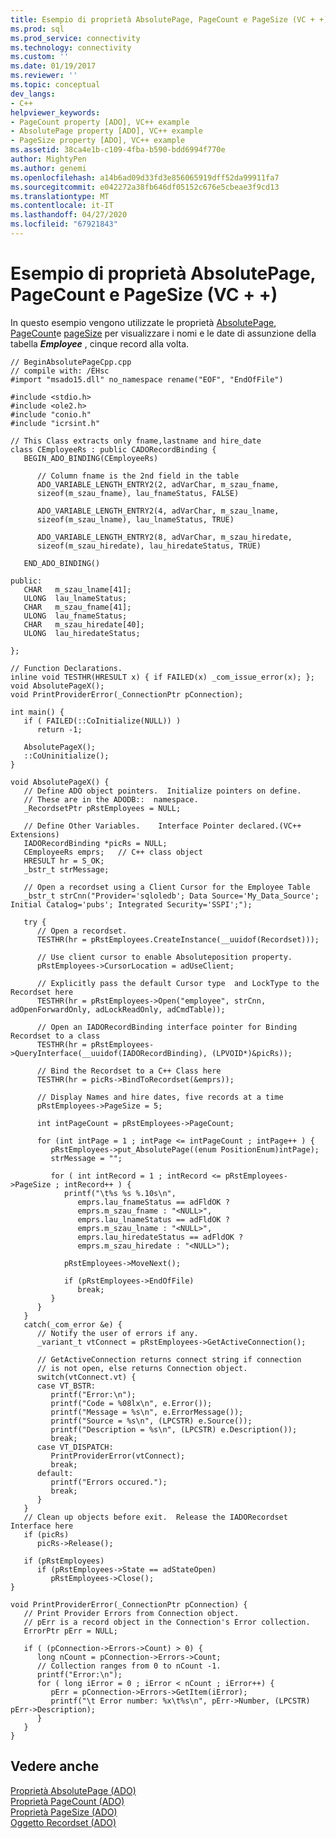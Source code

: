 ```yaml
---
title: Esempio di proprietà AbsolutePage, PageCount e PageSize (VC + +) | Microsoft Docs
ms.prod: sql
ms.prod_service: connectivity
ms.technology: connectivity
ms.custom: ''
ms.date: 01/19/2017
ms.reviewer: ''
ms.topic: conceptual
dev_langs:
- C++
helpviewer_keywords:
- PageCount property [ADO], VC++ example
- AbsolutePage property [ADO], VC++ example
- PageSize property [ADO], VC++ example
ms.assetid: 38ca4e1b-c109-4fba-b590-bdd6994f770e
author: MightyPen
ms.author: genemi
ms.openlocfilehash: a14b6ad09d33fd3e856065919dff52da99911fa7
ms.sourcegitcommit: e042272a38fb646df05152c676e5cbeae3f9cd13
ms.translationtype: MT
ms.contentlocale: it-IT
ms.lasthandoff: 04/27/2020
ms.locfileid: "67921843"
---
```

# <a name="absolutepage-pagecount-and-pagesize-properties-example-vc"></a>Esempio di proprietà AbsolutePage, PageCount e PageSize (VC + +)
In questo esempio vengono utilizzate le proprietà [AbsolutePage](../../../ado/reference/ado-api/absolutepage-property-ado.md), [PageCount](../../../ado/reference/ado-api/pagecount-property-ado.md)e [pageSize](../../../ado/reference/ado-api/pagesize-property-ado.md) per visualizzare i nomi e le date di assunzione della tabella ***Employee*** , cinque record alla volta.  
  
```  
// BeginAbsolutePageCpp.cpp  
// compile with: /EHsc  
#import "msado15.dll" no_namespace rename("EOF", "EndOfFile")  
  
#include <stdio.h>  
#include <ole2.h>  
#include "conio.h"  
#include "icrsint.h"  
  
// This Class extracts only fname,lastname and hire_date  
class CEmployeeRs : public CADORecordBinding {  
   BEGIN_ADO_BINDING(CEmployeeRs)  
  
      // Column fname is the 2nd field in the table     
      ADO_VARIABLE_LENGTH_ENTRY2(2, adVarChar, m_szau_fname,   
      sizeof(m_szau_fname), lau_fnameStatus, FALSE)  
  
      ADO_VARIABLE_LENGTH_ENTRY2(4, adVarChar, m_szau_lname,   
      sizeof(m_szau_lname), lau_lnameStatus, TRUE)  
  
      ADO_VARIABLE_LENGTH_ENTRY2(8, adVarChar, m_szau_hiredate,   
      sizeof(m_szau_hiredate), lau_hiredateStatus, TRUE)  
  
   END_ADO_BINDING()  
  
public:  
   CHAR   m_szau_lname[41];  
   ULONG  lau_lnameStatus;  
   CHAR   m_szau_fname[41];  
   ULONG  lau_fnameStatus;  
   CHAR   m_szau_hiredate[40];  
   ULONG  lau_hiredateStatus;  
  
};  
  
// Function Declarations.  
inline void TESTHR(HRESULT x) { if FAILED(x) _com_issue_error(x); };  
void AbsolutePageX();  
void PrintProviderError(_ConnectionPtr pConnection);   
  
int main() {  
   if ( FAILED(::CoInitialize(NULL)) )  
      return -1;  
  
   AbsolutePageX();  
   ::CoUninitialize();  
}  
  
void AbsolutePageX() {  
   // Define ADO object pointers.  Initialize pointers on define.  
   // These are in the ADODB::  namespace.  
   _RecordsetPtr pRstEmployees = NULL;  
  
   // Define Other Variables.    Interface Pointer declared.(VC++ Extensions)  
   IADORecordBinding *picRs = NULL;  
   CEmployeeRs emprs;   // C++ class object   
   HRESULT hr = S_OK;  
   _bstr_t strMessage;  
  
   // Open a recordset using a Client Cursor for the Employee Table  
   _bstr_t strCnn("Provider='sqloledb'; Data Source='My_Data_Source'; Initial Catalog='pubs'; Integrated Security='SSPI';");  
  
   try {  
      // Open a recordset.  
      TESTHR(hr = pRstEmployees.CreateInstance(__uuidof(Recordset)));  
  
      // Use client cursor to enable Absoluteposition property.  
      pRstEmployees->CursorLocation = adUseClient;  
  
      // Explicitly pass the default Cursor type  and LockType to the Recordset here   
      TESTHR(hr = pRstEmployees->Open("employee", strCnn, adOpenForwardOnly, adLockReadOnly, adCmdTable));  
  
      // Open an IADORecordBinding interface pointer for Binding Recordset to a class      
      TESTHR(hr = pRstEmployees->QueryInterface(__uuidof(IADORecordBinding), (LPVOID*)&picRs));  
  
      // Bind the Recordset to a C++ Class here      
      TESTHR(hr = picRs->BindToRecordset(&emprs));  
  
      // Display Names and hire dates, five records at a time  
      pRstEmployees->PageSize = 5;  
  
      int intPageCount = pRstEmployees->PageCount;  
  
      for (int intPage = 1 ; intPage <= intPageCount ; intPage++ ) {  
         pRstEmployees->put_AbsolutePage((enum PositionEnum)intPage);  
         strMessage = "";  
  
         for ( int intRecord = 1 ; intRecord <= pRstEmployees->PageSize ; intRecord++ ) {  
            printf("\t%s %s %.10s\n",   
               emprs.lau_fnameStatus == adFldOK ?   
               emprs.m_szau_fname : "<NULL>",  
               emprs.lau_lnameStatus == adFldOK ?   
               emprs.m_szau_lname : "<NULL>",  
               emprs.lau_hiredateStatus == adFldOK ?   
               emprs.m_szau_hiredate : "<NULL>");  
  
            pRstEmployees->MoveNext();  
  
            if (pRstEmployees->EndOfFile)  
               break;  
         }  
      }  
   }  
   catch(_com_error &e) {  
      // Notify the user of errors if any.  
      _variant_t vtConnect = pRstEmployees->GetActiveConnection();  
  
      // GetActiveConnection returns connect string if connection  
      // is not open, else returns Connection object.  
      switch(vtConnect.vt) {  
      case VT_BSTR:  
         printf("Error:\n");  
         printf("Code = %08lx\n", e.Error());  
         printf("Message = %s\n", e.ErrorMessage());  
         printf("Source = %s\n", (LPCSTR) e.Source());  
         printf("Description = %s\n", (LPCSTR) e.Description());  
         break;  
      case VT_DISPATCH:  
         PrintProviderError(vtConnect);  
         break;  
      default:  
         printf("Errors occured.");  
         break;  
      }  
   }  
   // Clean up objects before exit.  Release the IADORecordset Interface here  
   if (picRs)   
      picRs->Release();  
  
   if (pRstEmployees)  
      if (pRstEmployees->State == adStateOpen)  
         pRstEmployees->Close();  
}  
  
void PrintProviderError(_ConnectionPtr pConnection) {  
   // Print Provider Errors from Connection object.  
   // pErr is a record object in the Connection's Error collection.  
   ErrorPtr pErr = NULL;  
  
   if ( (pConnection->Errors->Count) > 0) {  
      long nCount = pConnection->Errors->Count;  
      // Collection ranges from 0 to nCount -1.  
      printf("Error:\n");  
      for ( long iError = 0 ; iError < nCount ; iError++) {  
         pErr = pConnection->Errors->GetItem(iError);  
         printf("\t Error number: %x\t%s\n", pErr->Number, (LPCSTR) pErr->Description);  
      }  
   }  
}  
```  
  
## <a name="see-also"></a>Vedere anche  
 [Proprietà AbsolutePage (ADO)](../../../ado/reference/ado-api/absolutepage-property-ado.md)   
 [Proprietà PageCount (ADO)](../../../ado/reference/ado-api/pagecount-property-ado.md)   
 [Proprietà PageSize (ADO)](../../../ado/reference/ado-api/pagesize-property-ado.md)   
 [Oggetto Recordset (ADO)](../../../ado/reference/ado-api/recordset-object-ado.md)
